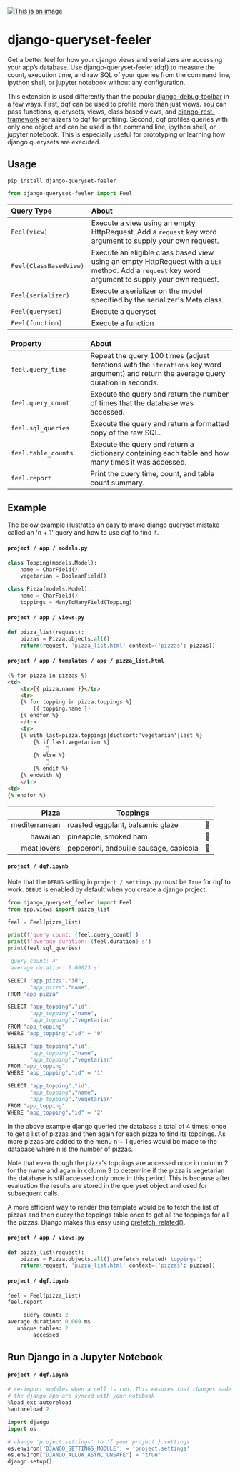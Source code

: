[![This is an image](https://img.shields.io/pypi/v/pyhmer.svg?style=flat-square)](https://pypi.python.org/pypi/django-queryset-feeler)

# django-queryset-feeler

Get a better feel for how your django views and serializers are accessing your app’s database. Use django-queryset-feeler (dqf) to measure the count, execution time, and raw SQL of your queries from the command line, ipython shell, or jupyter notebook without any configuration.

This extension is used differently than the popular [django-debug-toolbar](https://github.com/jazzband/django-debug-toolbar) in a few ways. First, dqf can be used to profile more than just views. You can pass functions, querysets, views, class based views, and [django-rest-framework](https://github.com/encode/django-rest-framework/) serializers to dqf for profiling. Second, dqf profiles queries with only one object and can be used in the command line, ipython shell, or jupyter notebook. This is especially useful for prototyping or learning how django querysets are executed. 

## Usage
```
pip install django-queryset-feeler
```
```python
from django-queryset-feeler import Feel
```
| Query Type | About |
| :--- | :--- |
| `Feel(view)`| Execute a view using an empty HttpRequest. Add a `request` key word argument to supply your own request. | 
| `Feel(ClassBasedView)` | Execute an eligible class based view using an empty HttpRequest with a `GET` method. Add a `request` key word argument to supply your own request. |
| `Feel(serializer)` | Execute a serializer on the model specified by the serializer's Meta class. |
| `Feel(queryset)` | Execute a queryset |
| `Feel(function)` | Execute a function |


| Property | About 
| :--- | :---
| `feel.query_time`&nbsp;&nbsp;&nbsp;&nbsp;&nbsp;&nbsp;&nbsp;&nbsp;&nbsp;  | Repeat the query 100 times (adjust iterations with the `iterations` key word argument) and return the average query duration in seconds.  
| `feel.query_count` | Execute the query and return the number of times that the database was accessed. 
| `feel.sql_queries` | Execute the query and return a formatted copy of the raw SQL. 
| `feel.table_counts` | Execute the query and return a dictionary containing each table and how many times it was accessed. 
|`feel.report` | Print the query time, count, and table count summary.  

## Example
The below example illustrates an easy to make django queryset mistake called an 'n + 1' query and how to use dqf to find it.   
#### `project / app / models.py`
```python
class Topping(models.Model):
    name = CharField()
    vegetarian = BooleanField()

class Pizza(models.Model):
    name = CharField()
    toppings = ManyToManyField(Topping)
```
#### `project / app / views.py`
```python
def pizza_list(request):
    pizzas = Pizza.objects.all()
    return(request, 'pizza_list.html' context={'pizzas': pizzas})
```
#### `project / app / templates / app / pizza_list.html`
```html
{% for pizza in pizzas %}
<td>
    <tr>{{ pizza.name }}</tr>
    <tr>
    {% for topping in pizza.toppings %}
        {{ topping.name }}
    {% endfor %}
    </tr>
    <tr>
    {% with last=pizza.toppings|dictsort:'vegetarian'|last %}
        {% if last.vegetarian %}
            🌱
        {% else %}
            🥩
        {% endif %}
    {% endwith %}
    </tr>
<td>
{% endfor %}
```

| Pizza | Toppings | |
| ---: | --- | ---
| mediterranean | roasted eggplant, balsamic glaze | 🌱
| hawaiian | pineapple, smoked ham | 🥩
| meat lovers | pepperoni, andouille sausage, capicola | 🥩


#### `project / dqf.ipynb`
Note that the `DEBUG` setting in `project / settings.py` must be `True` for dqf to work. `DEBUG` is enabled by default when you create a django project. 
```python
from django_queryset_feeler import Feel
from app.views import pizza_list

feel = Feel(pizza_list)

print(f'query count: {feel.query_count}')
print(f'average duration: {feel.duration} s')
print(feel.sql_queries)
```

```python
'query count: 4'
'average duration: 0.00023 s'

SELECT "app_pizza"."id",
       "app_pizza"."name",
FROM "app_pizza"

SELECT "app_topping"."id",
       "app_topping"."name",
       "app_topping"."vegetarian"
FROM "app_topping"
WHERE "app_topping"."id" = '0'

SELECT "app_topping"."id",
       "app_topping"."name",
       "app_topping"."vegetarian"
FROM "app_topping"
WHERE "app_topping"."id" = '1'

SELECT "app_topping"."id",
       "app_topping"."name",
       "app_topping"."vegetarian"
FROM "app_topping"
WHERE "app_topping"."id" = '2'
```
In the above example django queried the database a total of 4 times: once to get a list of pizzas and then again for each pizza to find its toppings. As more pizzas are added to the menu n + 1 queries would be made to the database where n is the number of pizzas. 

Note that even though the pizza's toppings are accessed once in column 2 for the name and again in column 3 to determine if the pizza is vegetarian the database is still accessed only once in this period. This is because after evaluation the results are stored in the queryset object and used for subsequent calls. 

A more efficient way to render this template would be to fetch the list of pizzas and then query the toppings table once to get all the toppings for all the pizzas. Django makes this easy using [prefetch_related()](https://docs.djangoproject.com/en/4.0/ref/models/querysets/#prefetch-related). 
#### `project / app / views.py` 
```python
def pizza_list(request):
    pizzas = Pizza.objects.all().prefetch_related('toppings')
    return(request, 'pizza_list.html' context={'pizzas': pizzas})
```
#### `project / dqf.ipynb`
```python
feel = Feel(pizza_list)
feel.report
```
```python
     query count: 2         
average duration: 0.069 ms                
   unique tables: 2         
        accessed   
```

## Run Django in a Jupyter Notebook

#### `project / dqf.ipynb`
```python 
# re-import modules when a cell is run. This ensures that changes made to
# the django app are synced with your notebook
%load_ext autoreload
%autoreload 2

import django
import os

# change 'project.settings' to '{ your project }.settings'
os.environ['DJANGO_SETTINGS_MODULE'] = 'project.settings'
os.environ["DJANGO_ALLOW_ASYNC_UNSAFE"] = "true"
django.setup()
```

